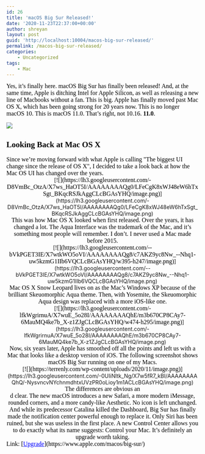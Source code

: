 ```yaml
---
id: 26
title: 'macOS Big Sur Released!'
date: '2020-11-23T22:37:00+00:00'
author: shreyan
layout: post
guid: 'http://localhost:10004/macos-big-sur-released/'
permalink: /macos-big-sur-released/
categories:
    - Uncategorized
tags:
    - Mac
---
```


<font color="#000000" face="Lucida Grande"><font color="#000000" size="3">Yes, it’s finally here. macOS Big Sur has finally been released! And, at the same time, Apple is ditching Intel for Apple Silicon, as well as releasing a new line of Macbooks without a fan. This is big. Apple has finally moved past Mac OS X, which has been going strong for 20 years now. This is no longer macOS 10. This is macOS 11.0. That’s right, not 10.16. **11.0**.</font> </font>

[<font color="#000000" face="Lucida Grande">![](https://terrenly.com/wp-content/uploads/2020/11/image.png)</font>](https://lh3.googleusercontent.com/-0UIiNltk_Ng/X7w5fR7_kBI/AAAAAAAAQhQ/-NysvncvNYchnmdhtxUVzPR0oLioy1m1ACLcBGAsYHQ/image.png)

## <font color="#000000" face="Lucida Grande">Looking Back at Mac OS X</font>

<div><font face="Lucida Grande"><font size="3"><font color="#000000">Since we’re moving forward with what Apple is calling "The biggest UI change since the release of OS X", I decided to take a look back at how the Mac OS UI has changed over the years. </font></font></font><div class="separator" style="text-align: center; clear: both;">[<font color="#000000" face="Lucida Grande" size="3">![](https://lh3.googleusercontent.com/-D8VmBc_OtzA/X7ws_HaOT5I/AAAAAAAAQg0/LFeCgK8xWJ48eW6hTxSgt_BKqcRSJkAggCLcBGAsYHQ/image.png)</font>](https://lh3.googleusercontent.com/-D8VmBc_OtzA/X7ws_HaOT5I/AAAAAAAAQg0/LFeCgK8xWJ48eW6hTxSgt_BKqcRSJkAggCLcBGAsYHQ/image.png)</div> <font face="Lucida Grande" size="3"></font>

<div class="separator" style="text-align: center; clear: both;"><font face="Lucida Grande"><font size="3"><font color="#000000">This was how Mac OS X looked when first released. Over the years, it has changed a lot. The Aqua Interface was the trademark of the Mac, and it’s something most people will remember. I don’t. I never used a Mac made before 2015. </font></font></font><div class="separator" style="text-align: center; clear: both;">[<font color="#000000" face="Lucida Grande" size="3">![](https://lh3.googleusercontent.com/--bVkPGET3IE/X7wtkWO5oVI/AAAAAAAAQg8/c7AKZ9yc8Nw_--Nhq1-uw5kzmG1IIb6VQCLcBGAsYHQ/w395-h247/image.png)</font>](https://lh3.googleusercontent.com/--bVkPGET3IE/X7wtkWO5oVI/AAAAAAAAQg8/c7AKZ9yc8Nw_--Nhq1-uw5kzmG1IIb6VQCLcBGAsYHQ/image.png)</div> <font face="Lucida Grande" size="3"></font>

<div class="separator" style="text-align: center; clear: both;"><font face="Lucida Grande"><font size="3"><font color="#000000">Mac OS X Snow Leopard lives on as the Mac’s Windows XP because of the brilliant Skeuomorphic Aqua theme. Then, with Yosemite, the Skeuomorphic Aqua design was replaced with a more iOS-like one. </font></font></font><div class="separator" style="text-align: center; clear: both;">[<font color="#000000" face="Lucida Grande" size="3">![](https://lh3.googleusercontent.com/-lfkWgrirnuA/X7wuE_5o28I/AAAAAAAAQhE/m3b670CP8CAy7-6MauMQ4ke7b_X-z1ZJgCLcBGAsYHQ/w474-h295/image.png)</font>](https://lh3.googleusercontent.com/-lfkWgrirnuA/X7wuE_5o28I/AAAAAAAAQhE/m3b670CP8CAy7-6MauMQ4ke7b_X-z1ZJgCLcBGAsYHQ/image.png)</div> <font face="Lucida Grande" size="3"></font>

<div class="separator" style="text-align: center; clear: both;"><font color="#000000" face="Lucida Grande" size="3">Now, six years later, Apple has smoothed off all the points and left us with a Mac that looks like a desktop version of iOS. The following screenshot shows macOS Big Sur running on one of my Macs. </font></div> <font face="Lucida Grande" size="3"></font>

<div class="separator" style="text-align: center; clear: both;"><font color="#000000"></font></div> <font face="Lucida Grande" size="3"></font>

<div class="separator" style="text-align: center; clear: both;"><font face="Lucida Grande" size="3"></font><div class="separator" style="text-align: center; clear: both;">[<font color="#000000" face="Lucida Grande" size="3">![](https://terrenly.com/wp-content/uploads/2020/11/image.png)</font>](https://lh3.googleusercontent.com/-0UIiNltk_Ng/X7w5fR7_kBI/AAAAAAAAQhQ/-NysvncvNYchnmdhtxUVzPR0oLioy1m1ACLcBGAsYHQ/image.png)</div> <font face="Lucida Grande" size="3"> </font>

</div> <font face="Lucida Grande" size="3"></font>

<div class="separator" style="text-align: center; clear: both;"><font color="#000000" face="Lucida Grande" size="3">The differences are obvious an</font></div><div class="ms-editor-squiggler" data-darkreader-inline-bgcolor="data-darkreader-inline-bgcolor" data-darkreader-inline-bgimage="data-darkreader-inline-bgimage" data-darkreader-inline-border-bottom="data-darkreader-inline-border-bottom" data-darkreader-inline-border-left="data-darkreader-inline-border-left" data-darkreader-inline-border-right="data-darkreader-inline-border-right" data-darkreader-inline-border-top="data-darkreader-inline-border-top" data-darkreader-inline-boxshadow="data-darkreader-inline-boxshadow" data-darkreader-inline-color="data-darkreader-inline-color" data-darkreader-inline-fill="data-darkreader-inline-fill" data-darkreader-inline-outline="data-darkreader-inline-outline" data-darkreader-inline-stroke="data-darkreader-inline-stroke" style="display: block; filter: initial; counter-increment: initial; counter-reset: initial; border-spacing: initial; pointer-events: initial; overflow-wrap: initial; animation: initial; transition: initial; -webkit-box-align: initial; -webkit-box-flex: initial; flex: initial; -webkit-box-ordinal-group: initial; order: initial; text-shadow: initial; -webkit-box-orient: initial; -webkit-box-direction: initial; -webkit-app-region: initial; -webkit-border-image: initial; -webkit-box-decoration-break: initial; -webkit-box-pack: initial; -webkit-box-reflect: initial; -webkit-font-size-delta: initial; -webkit-font-smoothing: initial; -webkit-highlight: initial; -webkit-hyphenate-character: initial; -webkit-line-break: initial; -webkit-line-clamp: initial; -webkit-locale: initial; -webkit-mask-box-image: initial; -webkit-mask-composite: initial; -webkit-mask: initial; -webkit-perspective-origin-x: initial; -webkit-perspective-origin-y: initial; -webkit-print-color-adjust: initial; -webkit-rtl-ordering: initial; -webkit-ruby-position: initial; -webkit-tap-highlight-color: initial; -webkit-text-combine: initial; -webkit-text-decorations-in-effect: initial; -webkit-text-emphasis-position: initial; -webkit-text-emphasis: initial; -webkit-text-fill-color: initial; -webkit-text-orientation: initial; -webkit-text-security: initial; -webkit-text-stroke: initial; -webkit-transform-origin-x: initial; -webkit-transform-origin-y: initial; -webkit-transform-origin-z: initial; -webkit-user-drag: initial; -webkit-user-modify: initial; -webkit-writing-mode: initial; appearance: initial; backdrop-filter: initial; backface-visibility: initial; background-blend-mode: initial; block-size: initial; border-block-end: initial; border-block-start: initial; border-block: initial; border-inline-end: initial; border-inline-start: initial; border-inline: initial; break-after: initial; break-before: initial; break-inside: initial; buffered-rendering: initial; caret-color: initial; color-interpolation: initial; color-rendering: initial; color-scheme: initial; column-fill: initial; column-rule: initial; column-span: initial; columns: initial; contain-intrinsic-size: initial; contain: initial; content-visibility: initial; counter-set: initial; cx: initial; cy: initial; d: initial; flex-flow: initial; font-feature-settings: initial; font-kerning: initial; font-optical-sizing: initial; font-variation-settings: initial; forced-color-adjust: initial; gap: initial; grid-area: initial; grid: initial; hyphens: initial; image-orientation: initial; image-rendering: initial; inline-size: initial; inset: initial; isolation: initial; margin-block-end: initial; margin-block-start: initial; margin-block: initial; margin-inline-end: initial; margin-inline-start: initial; margin-inline: initial; mask-type: initial; max-block-size: initial; max-inline-size: initial; min-block-size: initial; min-inline-size: initial; mix-blend-mode: initial; object-fit: initial; object-position: initial; offset: initial; outline-offset: initial; overflow-anchor: initial; overscroll-behavior-block: initial; overscroll-behavior-inline: initial; overscroll-behavior: initial; padding-block-end: initial; padding-block-start: initial; padding-block: initial; padding-inline-end: initial; padding-inline-start: initial; padding-inline: initial; page-orientation: initial; page: initial; paint-order: initial; perspective-origin: initial; perspective: initial; place-content: initial; place-items: initial; place-self: initial; r: initial; resize: initial; rx: initial; ry: initial; scroll-behavior: initial; scroll-margin-block: initial; scroll-margin-inline: initial; scroll-margin: initial; scroll-padding-block: initial; scroll-padding-inline: initial; scroll-padding: initial; scroll-snap-align: initial; scroll-snap-stop: initial; scroll-snap-type: initial; shape-image-threshold: initial; shape-margin: initial; shape-outside: initial; shape-rendering: initial; size: initial; speak: initial; tab-size: initial; text-combine-upright: initial; text-decoration-skip-ink: initial; text-orientation: initial; text-rendering: initial; text-size-adjust: initial; touch-action: initial; transform-box: initial; transform-style: initial; user-select: initial; vector-effect: initial; will-change: initial; x: initial; y: initial;"><font color="#000000" face="Lucida Grande" size="3"></font></div><div class="separator" style="text-align: center; clear: both;"><font color="#000000" face="Lucida Grande" size="3">d clear. The new macOS introduces a new Safari, a more modern iMessage, rounded corners, and a more candy-like Aesthetic. No icon is left unchanged. And while its predecessor Catalina killed the Dashboard, Big Sur has finally made the notification center powerful enough to replace it. Only Siri has been ruined, but she was useless in the first place. A new Control Center allows you to do exactly what its name suggests: Control your Mac. It’s definitely an upgrade worth taking. </font></div> <font face="Lucida Grande" size="3"></font>

<div><font face="Lucida Grande"><font size="3">   
<font color="#000000"></font></font></font></div> <font face="Lucida Grande" size="3"></font>

</div> <font face="Lucida Grande" size="3"></font>

<div><font face="Lucida Grande"><font size="3">   
<font color="#000000"></font></font></font></div> <font face="Lucida Grande" size="3"></font>

</div> <font face="Lucida Grande"><font size="3"><font color="#000000">Link: [<font color="#0000ff"><u>Upgrade</u></font>](https://www.apple.com/macos/big-sur/)</font></font></font><font color="#000000" face="Lucida Grande" size="3"></font>

</div><font color="#000000" face="Lucida Grande"></font>

<div class="ms-editor-squiggler" data-darkreader-inline-bgcolor="data-darkreader-inline-bgcolor" data-darkreader-inline-bgimage="data-darkreader-inline-bgimage" data-darkreader-inline-border-bottom="data-darkreader-inline-border-bottom" data-darkreader-inline-border-left="data-darkreader-inline-border-left" data-darkreader-inline-border-right="data-darkreader-inline-border-right" data-darkreader-inline-border-top="data-darkreader-inline-border-top" data-darkreader-inline-boxshadow="data-darkreader-inline-boxshadow" data-darkreader-inline-color="data-darkreader-inline-color" data-darkreader-inline-fill="data-darkreader-inline-fill" data-darkreader-inline-outline="data-darkreader-inline-outline" data-darkreader-inline-stroke="data-darkreader-inline-stroke" style="display: block; filter: initial; counter-increment: initial; counter-reset: initial; border-spacing: initial; pointer-events: initial; overflow-wrap: initial; animation: initial; transition: initial; -webkit-box-align: initial; -webkit-box-flex: initial; flex: initial; -webkit-box-ordinal-group: initial; order: initial; text-shadow: initial; -webkit-box-orient: initial; -webkit-box-direction: initial; -webkit-app-region: initial; -webkit-border-image: initial; -webkit-box-decoration-break: initial; -webkit-box-pack: initial; -webkit-box-reflect: initial; -webkit-font-size-delta: initial; -webkit-font-smoothing: initial; -webkit-highlight: initial; -webkit-hyphenate-character: initial; -webkit-line-break: initial; -webkit-line-clamp: initial; -webkit-locale: initial; -webkit-mask-box-image: initial; -webkit-mask-composite: initial; -webkit-mask: initial; -webkit-perspective-origin-x: initial; -webkit-perspective-origin-y: initial; -webkit-print-color-adjust: initial; -webkit-rtl-ordering: initial; -webkit-ruby-position: initial; -webkit-tap-highlight-color: initial; -webkit-text-combine: initial; -webkit-text-decorations-in-effect: initial; -webkit-text-emphasis-position: initial; -webkit-text-emphasis: initial; -webkit-text-fill-color: initial; -webkit-text-orientation: initial; -webkit-text-security: initial; -webkit-text-stroke: initial; -webkit-transform-origin-x: initial; -webkit-transform-origin-y: initial; -webkit-transform-origin-z: initial; -webkit-user-drag: initial; -webkit-user-modify: initial; -webkit-writing-mode: initial; appearance: initial; backdrop-filter: initial; backface-visibility: initial; background-blend-mode: initial; block-size: initial; border-block-end: initial; border-block-start: initial; border-block: initial; border-inline-end: initial; border-inline-start: initial; border-inline: initial; break-after: initial; break-before: initial; break-inside: initial; buffered-rendering: initial; caret-color: initial; color-interpolation: initial; color-rendering: initial; color-scheme: initial; column-fill: initial; column-rule: initial; column-span: initial; columns: initial; contain-intrinsic-size: initial; contain: initial; content-visibility: initial; counter-set: initial; cx: initial; cy: initial; d: initial; flex-flow: initial; font-feature-settings: initial; font-kerning: initial; font-optical-sizing: initial; font-variation-settings: initial; forced-color-adjust: initial; gap: initial; grid-area: initial; grid: initial; hyphens: initial; image-orientation: initial; image-rendering: initial; inline-size: initial; inset: initial; isolation: initial; margin-block-end: initial; margin-block-start: initial; margin-block: initial; margin-inline-end: initial; margin-inline-start: initial; margin-inline: initial; mask-type: initial; max-block-size: initial; max-inline-size: initial; min-block-size: initial; min-inline-size: initial; mix-blend-mode: initial; object-fit: initial; object-position: initial; offset: initial; outline-offset: initial; overflow-anchor: initial; overscroll-behavior-block: initial; overscroll-behavior-inline: initial; overscroll-behavior: initial; padding-block-end: initial; padding-block-start: initial; padding-block: initial; padding-inline-end: initial; padding-inline-start: initial; padding-inline: initial; page-orientation: initial; page: initial; paint-order: initial; perspective-origin: initial; perspective: initial; place-content: initial; place-items: initial; place-self: initial; r: initial; resize: initial; rx: initial; ry: initial; scroll-behavior: initial; scroll-margin-block: initial; scroll-margin-inline: initial; scroll-margin: initial; scroll-padding-block: initial; scroll-padding-inline: initial; scroll-padding: initial; scroll-snap-align: initial; scroll-snap-stop: initial; scroll-snap-type: initial; shape-image-threshold: initial; shape-margin: initial; shape-outside: initial; shape-rendering: initial; size: initial; speak: initial; tab-size: initial; text-combine-upright: initial; text-decoration-skip-ink: initial; text-orientation: initial; text-rendering: initial; text-size-adjust: initial; touch-action: initial; transform-box: initial; transform-style: initial; user-select: initial; vector-effect: initial; will-change: initial; x: initial; y: initial; origin-trial-test-property: initial;"><font color="#000000" face="Lucida Grande"></font></div><div class="ms-editor-squiggler" style="display: block; filter: initial; counter-increment: initial; counter-reset: initial; border-spacing: initial; pointer-events: initial; overflow-wrap: initial; animation: initial; transition: initial; -webkit-box-align: initial; -webkit-box-flex: initial; flex: initial; -webkit-box-ordinal-group: initial; order: initial; text-shadow: initial; -webkit-box-orient: initial; -webkit-box-direction: initial; -webkit-app-region: initial; -webkit-border-image: initial; -webkit-box-decoration-break: initial; -webkit-box-pack: initial; -webkit-box-reflect: initial; -webkit-font-size-delta: initial; -webkit-font-smoothing: initial; -webkit-highlight: initial; -webkit-hyphenate-character: initial; -webkit-line-break: initial; -webkit-line-clamp: initial; -webkit-locale: initial; -webkit-mask-box-image: initial; -webkit-mask-composite: initial; -webkit-mask: initial; -webkit-perspective-origin-x: initial; -webkit-perspective-origin-y: initial; -webkit-print-color-adjust: initial; -webkit-rtl-ordering: initial; -webkit-ruby-position: initial; -webkit-tap-highlight-color: initial; -webkit-text-combine: initial; -webkit-text-decorations-in-effect: initial; -webkit-text-emphasis-position: initial; -webkit-text-emphasis: initial; -webkit-text-fill-color: initial; -webkit-text-orientation: initial; -webkit-text-security: initial; -webkit-text-stroke: initial; -webkit-transform-origin-x: initial; -webkit-transform-origin-y: initial; -webkit-transform-origin-z: initial; -webkit-user-drag: initial; -webkit-user-modify: initial; -webkit-writing-mode: initial; appearance: initial; backdrop-filter: initial; backface-visibility: initial; background-blend-mode: initial; block-size: initial; border-block-end: initial; border-block-start: initial; border-block: initial; border-inline-end: initial; border-inline-start: initial; border-inline: initial; break-after: initial; break-before: initial; break-inside: initial; buffered-rendering: initial; caret-color: initial; color-interpolation: initial; color-rendering: initial; color-scheme: initial; column-fill: initial; column-rule: initial; column-span: initial; columns: initial; contain-intrinsic-size: initial; contain: initial; content-visibility: initial; counter-set: initial; cx: initial; cy: initial; d: initial; flex-flow: initial; font-feature-settings: initial; font-kerning: initial; font-optical-sizing: initial; font-variation-settings: initial; forced-color-adjust: initial; gap: initial; grid-area: initial; grid: initial; hyphens: initial; image-orientation: initial; image-rendering: initial; inline-size: initial; inset: initial; isolation: initial; margin-block-end: initial; margin-block-start: initial; margin-block: initial; margin-inline-end: initial; margin-inline-start: initial; margin-inline: initial; mask-type: initial; max-block-size: initial; max-inline-size: initial; min-block-size: initial; min-inline-size: initial; mix-blend-mode: initial; object-fit: initial; object-position: initial; offset: initial; outline-offset: initial; overflow-anchor: initial; overscroll-behavior-block: initial; overscroll-behavior-inline: initial; overscroll-behavior: initial; padding-block-end: initial; padding-block-start: initial; padding-block: initial; padding-inline-end: initial; padding-inline-start: initial; padding-inline: initial; page-orientation: initial; page: initial; paint-order: initial; perspective-origin: initial; perspective: initial; place-content: initial; place-items: initial; place-self: initial; r: initial; resize: initial; rx: initial; ry: initial; scroll-behavior: initial; scroll-margin-block: initial; scroll-margin-inline: initial; scroll-margin: initial; scroll-padding-block: initial; scroll-padding-inline: initial; scroll-padding: initial; scroll-snap-align: initial; scroll-snap-stop: initial; scroll-snap-type: initial; shape-image-threshold: initial; shape-margin: initial; shape-outside: initial; shape-rendering: initial; size: initial; speak: initial; tab-size: initial; text-combine-upright: initial; text-decoration-skip-ink: initial; text-orientation: initial; text-rendering: initial; text-size-adjust: initial; touch-action: initial; transform-box: initial; transform-style: initial; user-select: initial; vector-effect: initial; will-change: initial; x: initial; y: initial; origin-trial-test-property: initial;"><font color="#000000" face="Lucida Grande"></font></div><div class="ms-editor-squiggler" style="display: block; filter: initial; counter-increment: initial; counter-reset: initial; border-spacing: initial; pointer-events: initial; overflow-wrap: initial; animation: initial; transition: initial; -webkit-box-align: initial; -webkit-box-flex: initial; flex: initial; -webkit-box-ordinal-group: initial; order: initial; text-shadow: initial; -webkit-box-orient: initial; -webkit-box-direction: initial; -webkit-app-region: initial; -webkit-border-image: initial; -webkit-box-decoration-break: initial; -webkit-box-pack: initial; -webkit-box-reflect: initial; -webkit-font-size-delta: initial; -webkit-font-smoothing: initial; -webkit-highlight: initial; -webkit-hyphenate-character: initial; -webkit-line-break: initial; -webkit-line-clamp: initial; -webkit-locale: initial; -webkit-mask-box-image: initial; -webkit-mask-composite: initial; -webkit-mask: initial; -webkit-perspective-origin-x: initial; -webkit-perspective-origin-y: initial; -webkit-print-color-adjust: initial; -webkit-rtl-ordering: initial; -webkit-ruby-position: initial; -webkit-tap-highlight-color: initial; -webkit-text-combine: initial; -webkit-text-decorations-in-effect: initial; -webkit-text-emphasis-position: initial; -webkit-text-emphasis: initial; -webkit-text-fill-color: initial; -webkit-text-orientation: initial; -webkit-text-security: initial; -webkit-text-stroke: initial; -webkit-transform-origin-x: initial; -webkit-transform-origin-y: initial; -webkit-transform-origin-z: initial; -webkit-user-drag: initial; -webkit-user-modify: initial; -webkit-writing-mode: initial; appearance: initial; backdrop-filter: initial; backface-visibility: initial; background-blend-mode: initial; block-size: initial; border-block-end: initial; border-block-start: initial; border-block: initial; border-inline-end: initial; border-inline-start: initial; border-inline: initial; break-after: initial; break-before: initial; break-inside: initial; buffered-rendering: initial; caret-color: initial; color-interpolation: initial; color-rendering: initial; color-scheme: initial; column-fill: initial; column-rule: initial; column-span: initial; columns: initial; contain-intrinsic-size: initial; contain: initial; content-visibility: initial; counter-set: initial; cx: initial; cy: initial; d: initial; flex-flow: initial; font-feature-settings: initial; font-kerning: initial; font-optical-sizing: initial; font-variation-settings: initial; forced-color-adjust: initial; gap: initial; grid-area: initial; grid: initial; hyphens: initial; image-orientation: initial; image-rendering: initial; inline-size: initial; inset: initial; isolation: initial; margin-block-end: initial; margin-block-start: initial; margin-block: initial; margin-inline-end: initial; margin-inline-start: initial; margin-inline: initial; mask-type: initial; max-block-size: initial; max-inline-size: initial; min-block-size: initial; min-inline-size: initial; mix-blend-mode: initial; object-fit: initial; object-position: initial; offset: initial; outline-offset: initial; overflow-anchor: initial; overscroll-behavior-block: initial; overscroll-behavior-inline: initial; overscroll-behavior: initial; padding-block-end: initial; padding-block-start: initial; padding-block: initial; padding-inline-end: initial; padding-inline-start: initial; padding-inline: initial; page-orientation: initial; page: initial; paint-order: initial; perspective-origin: initial; perspective: initial; place-content: initial; place-items: initial; place-self: initial; r: initial; resize: initial; rx: initial; ry: initial; scroll-behavior: initial; scroll-margin-block: initial; scroll-margin-inline: initial; scroll-margin: initial; scroll-padding-block: initial; scroll-padding-inline: initial; scroll-padding: initial; scroll-snap-align: initial; scroll-snap-stop: initial; scroll-snap-type: initial; shape-image-threshold: initial; shape-margin: initial; shape-outside: initial; shape-rendering: initial; size: initial; speak: initial; tab-size: initial; text-combine-upright: initial; text-decoration-skip-ink: initial; text-orientation: initial; text-rendering: initial; text-size-adjust: initial; touch-action: initial; transform-box: initial; transform-style: initial; user-select: initial; vector-effect: initial; will-change: initial; x: initial; y: initial; origin-trial-test-property: initial;"><font color="#000000" face="Lucida Grande"></font></div><font color="#000000" face="Lucida Grande"></font>